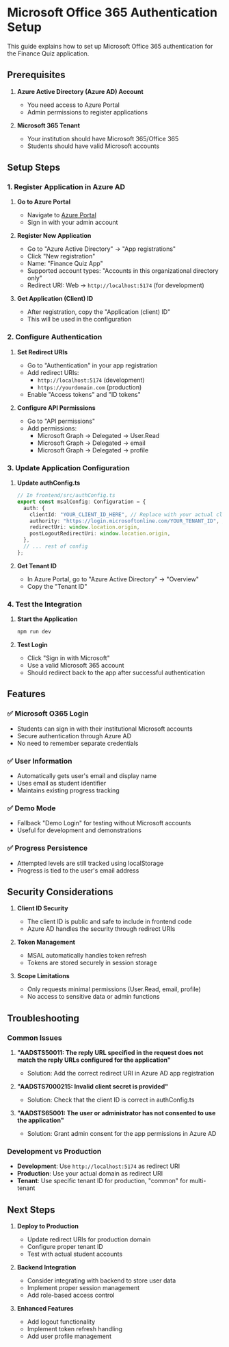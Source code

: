 # Microsoft Office 365 Authentication Setup

This guide explains how to set up Microsoft Office 365 authentication for the Finance Quiz application.

## Prerequisites

1. **Azure Active Directory (Azure AD) Account**
   - You need access to Azure Portal
   - Admin permissions to register applications

2. **Microsoft 365 Tenant**
   - Your institution should have Microsoft 365/Office 365
   - Students should have valid Microsoft accounts

## Setup Steps

### 1. Register Application in Azure AD

1. **Go to Azure Portal**
   - Navigate to [Azure Portal](https://portal.azure.com)
   - Sign in with your admin account

2. **Register New Application**
   - Go to "Azure Active Directory" → "App registrations"
   - Click "New registration"
   - Name: "Finance Quiz App"
   - Supported account types: "Accounts in this organizational directory only"
   - Redirect URI: Web → `http://localhost:5174` (for development)

3. **Get Application (Client) ID**
   - After registration, copy the "Application (client) ID"
   - This will be used in the configuration

### 2. Configure Authentication

1. **Set Redirect URIs**
   - Go to "Authentication" in your app registration
   - Add redirect URIs:
     - `http://localhost:5174` (development)
     - `https://yourdomain.com` (production)
   - Enable "Access tokens" and "ID tokens"

2. **Configure API Permissions**
   - Go to "API permissions"
   - Add permissions:
     - Microsoft Graph → Delegated → User.Read
     - Microsoft Graph → Delegated → email
     - Microsoft Graph → Delegated → profile

### 3. Update Application Configuration

1. **Update authConfig.ts**
   ```typescript
   // In frontend/src/authConfig.ts
   export const msalConfig: Configuration = {
     auth: {
       clientId: "YOUR_CLIENT_ID_HERE", // Replace with your actual client ID
       authority: "https://login.microsoftonline.com/YOUR_TENANT_ID", // Replace with your tenant ID
       redirectUri: window.location.origin,
       postLogoutRedirectUri: window.location.origin,
     },
     // ... rest of config
   };
   ```

2. **Get Tenant ID**
   - In Azure Portal, go to "Azure Active Directory" → "Overview"
   - Copy the "Tenant ID"

### 4. Test the Integration

1. **Start the Application**
   ```bash
   npm run dev
   ```

2. **Test Login**
   - Click "Sign in with Microsoft"
   - Use a valid Microsoft 365 account
   - Should redirect back to the app after successful authentication

## Features

### ✅ **Microsoft O365 Login**
- Students can sign in with their institutional Microsoft accounts
- Secure authentication through Azure AD
- No need to remember separate credentials

### ✅ **User Information**
- Automatically gets user's email and display name
- Uses email as student identifier
- Maintains existing progress tracking

### ✅ **Demo Mode**
- Fallback "Demo Login" for testing without Microsoft accounts
- Useful for development and demonstrations

### ✅ **Progress Persistence**
- Attempted levels are still tracked using localStorage
- Progress is tied to the user's email address

## Security Considerations

1. **Client ID Security**
   - The client ID is public and safe to include in frontend code
   - Azure AD handles the security through redirect URIs

2. **Token Management**
   - MSAL automatically handles token refresh
   - Tokens are stored securely in session storage

3. **Scope Limitations**
   - Only requests minimal permissions (User.Read, email, profile)
   - No access to sensitive data or admin functions

## Troubleshooting

### Common Issues

1. **"AADSTS50011: The reply URL specified in the request does not match the reply URLs configured for the application"**
   - Solution: Add the correct redirect URI in Azure AD app registration

2. **"AADSTS7000215: Invalid client secret is provided"**
   - Solution: Check that the client ID is correct in authConfig.ts

3. **"AADSTS65001: The user or administrator has not consented to use the application"**
   - Solution: Grant admin consent for the app permissions in Azure AD

### Development vs Production

- **Development**: Use `http://localhost:5174` as redirect URI
- **Production**: Use your actual domain as redirect URI
- **Tenant**: Use specific tenant ID for production, "common" for multi-tenant

## Next Steps

1. **Deploy to Production**
   - Update redirect URIs for production domain
   - Configure proper tenant ID
   - Test with actual student accounts

2. **Backend Integration**
   - Consider integrating with backend to store user data
   - Implement proper session management
   - Add role-based access control

3. **Enhanced Features**
   - Add logout functionality
   - Implement token refresh handling
   - Add user profile management 